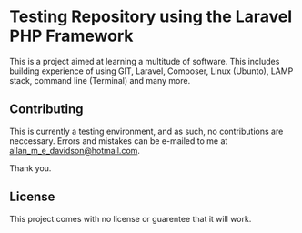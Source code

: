 # Testing Repository using the Laravel PHP Framework


This is a project aimed at learning a multitude of software. This includes building experience of using GIT, Laravel, Composer, Linux (Ubunto), LAMP stack, command line (Terminal) and many more.


## Contributing
This is currently a testing environment, and as such, no contributions are neccessary. Errors and mistakes can be e-mailed to me at allan_m_e_davidson@hotmail.com.

Thank you.


## License

This project comes with no license or guarentee that it will work. 
